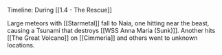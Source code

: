 Timeline:  During [[1.4 - The Rescue]]

Large meteors with [[Starmetal]] fall to Naia, one hitting near the beast, causing a Tsunami that destroys [[WSS Anna Maria (Sunk)]].  Another hits [[The Great Volcano]] on [[Cimmeria]] and others went to unknown locations.
